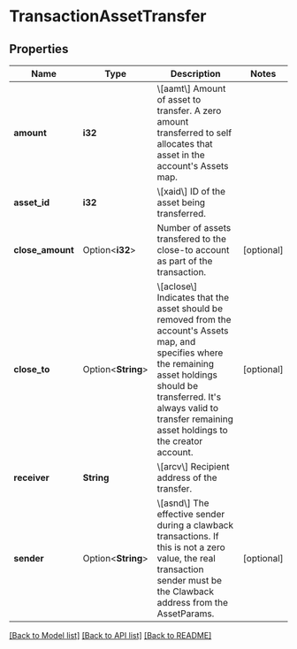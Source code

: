 # TransactionAssetTransfer

## Properties

Name | Type | Description | Notes
------------ | ------------- | ------------- | -------------
**amount** | **i32** | \\[aamt\\] Amount of asset to transfer. A zero amount transferred to self allocates that asset in the account's Assets map. | 
**asset_id** | **i32** | \\[xaid\\] ID of the asset being transferred. | 
**close_amount** | Option<**i32**> | Number of assets transfered to the close-to account as part of the transaction. | [optional]
**close_to** | Option<**String**> | \\[aclose\\] Indicates that the asset should be removed from the account's Assets map, and specifies where the remaining asset holdings should be transferred.  It's always valid to transfer remaining asset holdings to the creator account. | [optional]
**receiver** | **String** | \\[arcv\\] Recipient address of the transfer. | 
**sender** | Option<**String**> | \\[asnd\\] The effective sender during a clawback transactions. If this is not a zero value, the real transaction sender must be the Clawback address from the AssetParams. | [optional]

[[Back to Model list]](../README.md#documentation-for-models) [[Back to API list]](../README.md#documentation-for-api-endpoints) [[Back to README]](../README.md)


